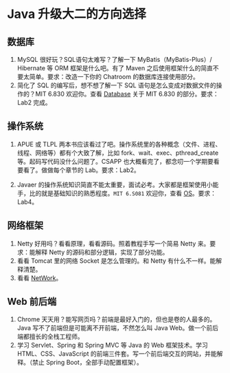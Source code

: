 # Java 升级大二的方向选择

## 数据库

1. MySQL 很好玩？SQL语句太难写？了解一下 MyBatis（MyBatis-Plus）/ Hibernate 等 ORM 框架是什么吧。有了 Maven 之后使用框架什么的简直不要太简单。要求：改造一下你的 Chatroom 的数据库连接使用部分。
2. 简化了 SQL 的编写后，想不想了解一下 SQL 语句是怎么变成对数据文件的操作的？MIT 6.830 欢迎你。查看 [Database](../preparation/database.md) 关于 MIT 6.830 的部分。要求：Lab2 完成。

## 操作系统

1. APUE 或 TLPL 两本书应该看过了吧。操作系统里的各种概念（文件、进程、线程、网络等）都有个大致了解，比如 fork、wait、exec、pthread_create 等。起码写代码没什么问题了。CSAPP 也大概看完了，都念叨一个学期要看要看了。做做每个章节的 Lab。要求：Lab2。

2. Javaer 的操作系统知识简直不能太重要，面试必考。大家都是框架使用小能手，比的就是基础知识的熟悉程度。`MIT 6.S081` 欢迎你，查看 [OS](../preparation/os.md)。要求：Lab4。

## 网络框架

1. Netty 好用吗？看看原理，看看源码。照着教程手写一个简易 Netty 来。要求：能解释 Netty 的源码和部分逻辑，实现了部分功能。
2. 看看 Tomcat 里的网络 Socket 是怎么管理的。和 Netty 有什么不一样。能解释清楚。
3. 看看 [NetWork](../preparation/linux-network-programming.md)。

## Web 前后端

1. Chrome 天天用？能写网页吗？前端是最好入门的，但也是卷的人最多的。Java 写不了前端但是可能离不开前端，不然怎么叫 Java Web。做一个前后端都擅长的全栈工程师。
2. 学习 Servlet、Spring 和 Spring MVC 等 Java 的 Web 框架技术。学习 HTML、CSS、JavaScript 的前端三件套。写一个前后端交互的网站，并能解释。（禁止 Spring Boot，全部手动配置框架）。
